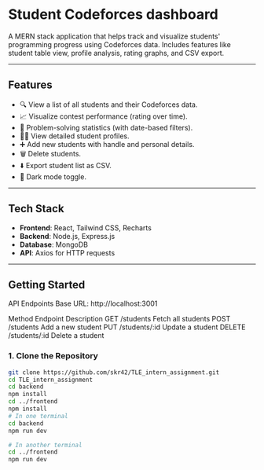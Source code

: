 # Student Codeforces dashboard

A MERN stack application that helps track and visualize students' programming progress using Codeforces data. Includes features like student table view, profile analysis, rating graphs, and CSV export.

---

##  Features

- 🔍 View a list of all students and their Codeforces data.
- 📈 Visualize contest performance (rating over time).
- 🧮 Problem-solving statistics (with date-based filters).
- 🧑‍💻 View detailed student profiles.
- ➕ Add new students with handle and personal details.
- 🗑️ Delete students.
- ⬇️ Export student list as CSV.
- 🌙 Dark mode toggle.

---

## Tech Stack

- **Frontend**: React, Tailwind CSS, Recharts
- **Backend**: Node.js, Express.js
- **Database**: MongoDB
- **API**: Axios for HTTP requests

---

##  Getting Started
API Endpoints
Base URL: http://localhost:3001

Method     Endpoint      	  Description
GET	      /students    	Fetch all students
POST	    /students	    Add a new student
PUT	      /students/:id	   Update a student
DELETE	  /students/:id	   Delete a student

### 1. Clone the Repository

```bash
git clone https://github.com/skr42/TLE_intern_assignment.git
cd TLE_intern_assignment
cd backend
npm install
cd ../frontend
npm install
# In one terminal
cd backend
npm run dev

# In another terminal
cd ../frontend
npm run dev

```


